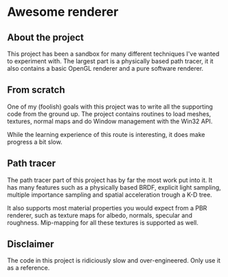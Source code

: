 # Awesome renderer

## About the project

This project has been a sandbox for many different techniques I've wanted to experiment with. The largest part is a physically based path tracer, it it also contains a basic OpenGL renderer and a pure software renderer.

## From scratch

One of my (foolish) goals with this project was to write all the supporting code from the ground up. The project contains routines to load meshes, textures, normal maps and do Window management with the Win32 API.

While the learning experience of this route is interesting, it does make progress a bit slow.

## Path tracer

The path tracer part of this project has by far the most work put into it. It has many features such as a physically based BRDF, explicit light sampling, multiple importance sampling and spatial acceleration trough a K-D tree.

It also supports most material properties you would expect from a PBR renderer, such as texture maps for albedo, normals, specular and roughness. Mip-mapping for all these textures is supported as well.

## Disclaimer

The code in this project is ridiciously slow and over-engineered. Only use it as a reference.
